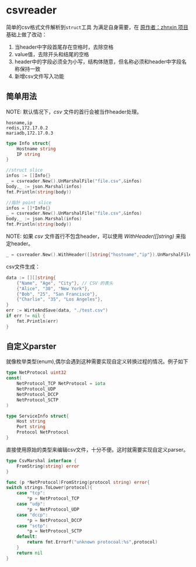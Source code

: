 # csvreader
简单的csv格式文件解析到`struct`工具
为满足自身需要，在 [原作者：zhnxin 项目](https://github.com/zhnxin/csvreader) 基础上做了改动：
1. 当header中字段首尾存在空格时，去除空格
2. value值，去除开头和结尾的空格
3. header中的字段必须全为小写，结构体随意，但名称必须和header中字段名称保持一致
4. 新增csv文件写入功能

## 简单用法

NOTE: 默认情况下，*csv* 文件的首行会被当作header处理。

```csv
hosname,ip
redis,172.17.0.2
mariadb,172.17.0.3
```

```go
type Info struct{
    Hostname string
    IP string
}

//struct slice
infos := []Info{}
_ = csvreader.New().UnMarshalFile("file.csv",&infos)
body,_ := json.Marshal(infos)
fmt.Println(string(body))

//指针 point slice
infos = []*Info{}
_ = csvreader.New().UnMarshalFile("file.csv",&infos)
body,_ := json.Marshal(infos)
fmt.Println(string(body))
```

NOTE: 如果 *csv* 文件首行不包含header，可以使用 *WithHeader([]string)* 来指定header。

```go
_ = csvreader.New().WithHeader([]string{"hostname","ip"}).UnMarshalFile("file.csv",&infos)
```

csv文件生成：
```go
data := [][]string{
    {"Name", "Age", "City"}, // CSV 的表头
    {"Alice", "30", "New York"},
    {"Bob", "25", "San Francisco"},
    {"Charlie", "35", "Los Angeles"},
}
err := WirteAndSave(data, "./test.csv")
if err != nil {
    fmt.Println(err)
}
```

## 自定义parster

就像枚举类型(enum),偶尔会遇到这种需要实现自定义转换过程的情况。例子如下

```go
type NetProtocol uint32
const(
    NetProtocol_TCP NetProtocol = iota
    NetProtocol_UDP
    NetProtocol_DCCP
    NetProtocol_SCTP
)

type ServiceInfo struct{
    Host string
    Port string
    Protocol NetProtocol
}
```

直接使用原始的类型来编辑csv文件，十分不便。这时就需要实现自定义parser。

```go
type CsvMarshal interface {
    FromString(string) error
}
```

```go
func (p *NetProtocol)FromString(protocol string) error{
switch strings.ToLower(protocol){
    case "tcp":
        *p = NetProtocol_TCP
    case "udp":
        *p = NetProtocol_UDP
    case "dccp":
        *p = NetProtocol_DCCP
    case "sctp":
        *p = NetProtocol_SCTP
    default:
        return fmt.Errorf("unknown protocoal:%s",protocol)
    }
    return nil
}
```